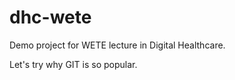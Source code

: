 # dhc-wete

Demo project for WETE lecture in Digital Healthcare.

Let's try why GIT is so popular. 

